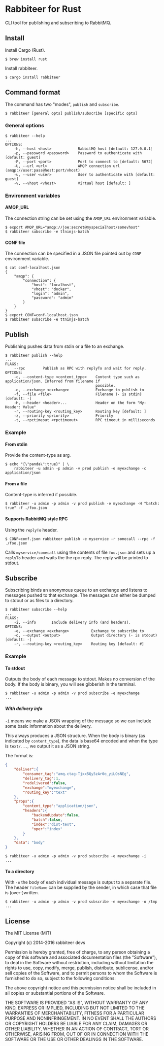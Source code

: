 Rabbiteer for Rust
==================

CLI tool for publishing and subscribing to RabbitMQ.

## Install

Install Cargo (Rust).

    $ brew install rust

Install rabbiteer.

    $ cargo install rabbiteer

## Command format

The command has two "modes", `publish` and `subscribe`.

    $ rabbiteer [general opts] publish/subscribe [specific opts]

### General options


    $ rabbiteer --help
    ...
    OPTIONS:
        -h, --host <host>            RabbitMQ host [default: 127.0.0.1]
        -p, --password <password>    Password to authenticate with [default: guest]
        -P, --port <port>            Port to connect to [default: 5672]
        -U, --url <url>              AMQP connection url (amqp://user:pass@host:port/vhost)
        -u, --user <user>            User to authenticate with [default: guest]
        -v, --vhost <vhost>          Virtual host [default: ]

### Environment variables

#### AMQP_URL

The connection string can be set using the `AMQP_URL` environment
variable.

```
$ export AMQP_URL="amqp://joe:secret@myspecialhost/somevhost"
$ rabbiteer subscribe -e ttninjs-batch
```

#### CONF file

The connection can be specified in a JSON file pointed out by `CONF`
environment variable.

```
$ cat conf-localhost.json
{
    "amqp": {
        "connection": {
            "host": "localhost",
            "vhost": "docker",
            "login": "admin",
            "password": "admin"
        }
    }
}
$ export CONF=conf-localhost.json
$ rabbiteer subscribe -e ttninjs-batch
```

## Publish

Publishing pushes data from stdin or a file to an exchange.


    $ rabbiteer publish --help
    ...
    FLAGS:
        --rpc        Publish as RPC with replyTo and wait for reply.
    OPTIONS:
        -c, --content-type <content_type>    Content type such as application/json. Inferred from filename if
                                             possible.
        -e, --exchange <exchange>            Exchange to publish to
        -f, --file <file>                    Filename (- is stdin) [default: -]
        -H, --header <header>...             Header on the form "My-Header: Value"
        -r, --routing-key <routing_key>      Routing key [default: ]
        -z, --priority <priority>            Priority
        -t, --rpctimeout <rpctimeout>        RPC timeout in milliseconds


### Example

#### From stdin

Provide the content-type as arg.

    $ echo "{\"panda\":true}" | \
        rabbiteer -u admin -p admin -v prod publish -e myexchange -c application/json

#### From a file

Content-type is inferred if possible.

    $ rabbiteer -u admin -p admin -v prod publish -e myexchange -H "batch: true" -f ./foo.json

#### Supports RabbitMQ style RPC

Using the `replyTo` header.

    $ CONF=conf.json rabbiteer publish -e myservice -r somecall --rpc -f ./foo.json
    
Calls `myservice/somecall` using the contents of file `foo.json` and sets up
a `replyTo` header and waits the the rpc reply. The reply will be printed
to stdout.

## Subscribe

Subscribing binds an anonymous queue to an exchange and listens to
messages pushed to that exchange. The messages can either be dumped to
stdout or as files to a directory.

    $ rabbiteer subscribe --help
    ...
    FLAGS:
        -i, --info       Include delivery info (and headers).
    OPTIONS:
        -e, --exchange <exchange>          Exchange to subscribe to
        -o, --output <output>              Output directory (- is stdout) [default: -]
        -r, --routing-key <routing_key>    Routing key [default: #]


### Example

#### To stdout

Outputs the body of each message to stdout. Makes no conversion
of the body. If the body is binary, you will see gibberish in the
terminal.


    $ rabbiteer -u admin -p admin -v prod subscribe -e myexchange
    ...


##### With delivery info

`-i` means we make a JSON wrapping of the message so we can include
some basic information about the delivery.

This always produces a JSON structure. When the body is binary (as
indicated by `content_type`), the data is base64 encoded and when the
type is `text/...`, we output it as a JSON string.

The format is:

```json
{
    "deliver":{
        "consumer_tag":"amq.ctag-Tjxx5Qy5zAr0o_yiLOsNEg",
        "delivery_tag":1,
        "redelivered":false,
        "exchange":"myexchange",
        "routing_key":"text"
    },
    "props":{
        "content_type":"application/json",
        "headers":{
            "backendUpdate":false,
            "batch":false,
            "index":"dist-text",
            "oper":"index"
        }
    },
    "data": "body"
}
```


    $ rabbiteer -u admin -p admin -v prod subscribe -e myexchange -i
    ...


#### To a directory

With `-o` the body of each individual message is output to a separate
file. The header `fileName` can be supplied by the sender, in which case
that file is (over-)written.


    $ rabbiteer -u admin -p admin -v prod subscribe -e myexchange -o /tmp
    ...



## License

The MIT License (MIT)

Copyright (c) 2014-2016 rabbiteer devs

Permission is hereby granted, free of charge, to any person obtaining a copy
of this software and associated documentation files (the "Software"), to deal
in the Software without restriction, including without limitation the rights
to use, copy, modify, merge, publish, distribute, sublicense, and/or sell
copies of the Software, and to permit persons to whom the Software is
furnished to do so, subject to the following conditions:

The above copyright notice and this permission notice shall be included in
all copies or substantial portions of the Software.

THE SOFTWARE IS PROVIDED "AS IS", WITHOUT WARRANTY OF ANY KIND, EXPRESS OR
IMPLIED, INCLUDING BUT NOT LIMITED TO THE WARRANTIES OF MERCHANTABILITY,
FITNESS FOR A PARTICULAR PURPOSE AND NONINFRINGEMENT. IN NO EVENT SHALL THE
AUTHORS OR COPYRIGHT HOLDERS BE LIABLE FOR ANY CLAIM, DAMAGES OR OTHER
LIABILITY, WHETHER IN AN ACTION OF CONTRACT, TORT OR OTHERWISE, ARISING FROM,
OUT OF OR IN CONNECTION WITH THE SOFTWARE OR THE USE OR OTHER DEALINGS IN
THE SOFTWARE.
